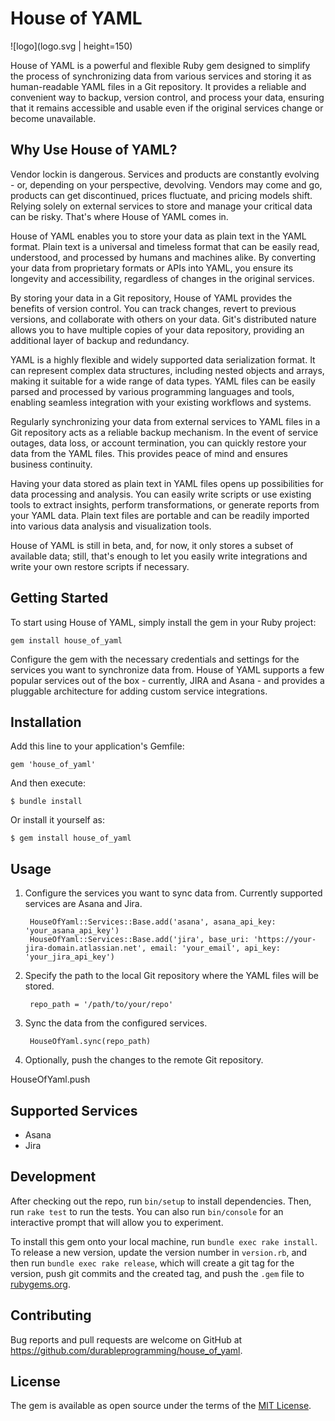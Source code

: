 # House of YAML

![logo](logo.svg | height=150)

House of YAML is a powerful and flexible Ruby gem designed to simplify the process of synchronizing data from various services and storing it as human-readable YAML files in a Git repository. It provides a reliable and convenient way to backup, version control, and process your data, ensuring that it remains accessible and usable even if the original services change or become unavailable.

## Why Use House of YAML?

Vendor lockin is dangerous. Services and products are constantly evolving - or, depending on your perspective, devolving. Vendors may come and go, products can get discontinued, prices fluctuate, and pricing models shift. Relying solely on external services to store and manage your critical data can be risky. That's where House of YAML comes in.

House of YAML enables you to store your data as plain text in the YAML format. Plain text is a universal and timeless format that can be easily read, understood, and processed by humans and machines alike. By converting your data from proprietary formats or APIs into YAML, you ensure its longevity and accessibility, regardless of changes in the original services.

By storing your data in a Git repository, House of YAML provides the benefits of version control. You can track changes, revert to previous versions, and collaborate with others on your data. Git's distributed nature allows you to have multiple copies of your data repository, providing an additional layer of backup and redundancy.

YAML is a highly flexible and widely supported data serialization format. It can represent complex data structures, including nested objects and arrays, making it suitable for a wide range of data types. YAML files can be easily parsed and processed by various programming languages and tools, enabling seamless integration with your existing workflows and systems.

Regularly synchronizing your data from external services to YAML files in a Git repository acts as a reliable backup mechanism. In the event of service outages, data loss, or account termination, you can quickly restore your data from the YAML files. This provides peace of mind and ensures business continuity.

Having your data stored as plain text in YAML files opens up possibilities for data processing and analysis. You can easily write scripts or use existing tools to extract insights, perform transformations, or generate reports from your YAML data. Plain text files are portable and can be readily imported into various data analysis and visualization tools.

House of YAML is still in beta, and, for now, it only stores a subset of available data; still, that's enough to let you easily write integrations and write your own restore scripts if necessary.

## Getting Started

To start using House of YAML, simply install the gem in your Ruby project:

```
gem install house_of_yaml
```

Configure the gem with the necessary credentials and settings for the services you want to synchronize data from. House of YAML supports a few popular services out of the box - currently, JIRA and Asana - and provides a pluggable architecture for adding custom service integrations.


## Installation

Add this line to your application's Gemfile:

    gem 'house_of_yaml'

And then execute:

    $ bundle install

Or install it yourself as:

    $ gem install house_of_yaml

## Usage

1. Configure the services you want to sync data from. Currently supported services are Asana and Jira.

        HouseOfYaml::Services::Base.add('asana', asana_api_key: 'your_asana_api_key')
        HouseOfYaml::Services::Base.add('jira', base_uri: 'https://your-jira-domain.atlassian.net', email: 'your_email', api_key: 'your_jira_api_key')

2. Specify the path to the local Git repository where the YAML files will be stored.

        repo_path = '/path/to/your/repo'

3. Sync the data from the configured services.

        HouseOfYaml.sync(repo_path)

4. Optionally, push the changes to the remote Git repository.

HouseOfYaml.push

## Supported Services

- Asana
- Jira

## Development

After checking out the repo, run `bin/setup` to install dependencies. Then, run `rake test` to run the tests. You can also run `bin/console` for an interactive prompt that will allow you to experiment.

To install this gem onto your local machine, run `bundle exec rake install`. To release a new version, update the version number in `version.rb`, and then run `bundle exec rake release`, which will create a git tag for the version, push git commits and the created tag, and push the `.gem` file to [rubygems.org](https://rubygems.org).

## Contributing

Bug reports and pull requests are welcome on GitHub at https://github.com/durableprogramming/house_of_yaml. 

## License

The gem is available as open source under the terms of the [MIT License](https://opensource.org/licenses/MIT).

